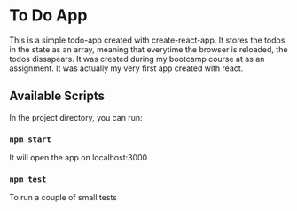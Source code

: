 # To Do App

This is a simple todo-app created with create-react-app. It stores the todos in the state as an array, meaning that everytime the browser is reloaded, the todos dissapears. It was created during my bootcamp course at </salt> as an assignment. It was actually my very first app created with react.

## Available Scripts

In the project directory, you can run:

### `npm start`
It will open the app on localhost:3000

### `npm test`
To run a couple of small tests
